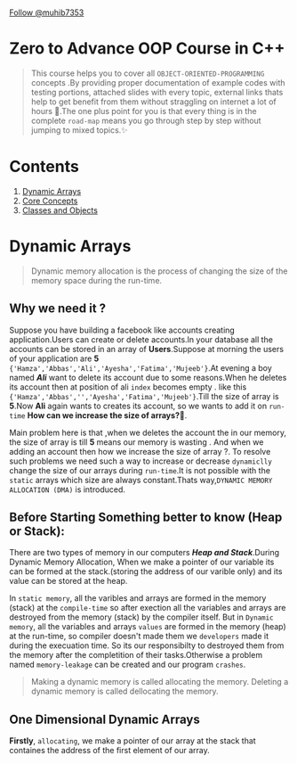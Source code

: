 <p align="center">
    <img src="/Some%20extra%20concepts/logo.jpg" style="height: 60vh; padding-left: 50vh;">
</p>

<!-- Place this tag where you want the button to render. -->
<a class="github-button" href="https://github.com/muhib7353" data-color-scheme="no-preference: light; light: light; dark: dark;" aria-label="Follow @muhib7353 on GitHub">Follow @muhib7353</a>


# Zero to Advance OOP Course in C++
>This course helps you to cover all `OBJECT-ORIENTED-PROGRAMMING` concepts .By providing proper documentation of example codes with testing portions, attached slides with every topic, external links thats help to get benefit from them without straggling on internet a lot of hours 🤔.The one plus point for you is that every thing is in the complete `road-map` means you go through step by step without jumping to mixed topics.✨
# Contents
1. [Dynamic Arrays](#dynamic-arrays)       
2. [Core Concepts](#core-concepts)             
3. [Classes and Objects](#classes-and-objects)       

# Dynamic Arrays
>Dynamic memory allocation is the process of changing the size of the memory space during the run-time.
 ## Why we need it ?
 Suppose you have building a facebook like accounts creating application.Users can create or delete accounts.In your database all the accounts can be stored in an array of **Users**.Suppose 
 at morning the users of your application are **5** `{'Hamza','Abbas','Ali','Ayesha','Fatima','Mujeeb'}`.At evening a boy named ***Ali*** want to delete its account due to some reasons.When he deletes its account then at position of ali `index` becomes empty . like this `{'Hamza','Abbas','','Ayesha','Fatima','Mujeeb'}`.Till the size of array is **5**.Now **Ali** again wants to creates its account, so we wants to add it on `run-time` **How can we increase the size of arrays?🤔**.

 Main problem here is that ,when we deletes the account the in our memory, the size of array is till **5** means our memory is wasting . And when we adding an account then how we increase the size of array ?. To resolve such problems we need such a way to increase or decrease `dynamiclly` change the size of our arrays during `run-time`.It is not possible with the `static` arrays which size are always constant.Thats way,`DYNAMIC MEMORY ALLOCATION (DMA)` is introduced.

 ## Before Starting Something better to know (Heap or Stack):
  There are two types of memory in our computers ***Heap and Stack***.During Dynamic Memory Allocation, When we make a pointer of our variable its can be formed at the stack.(storing the address of our varible only) and its value can be stored at the heap.

  In `static memory`, all the varibles and arrays are formed in the memory (stack) at the `compile-time` so after exection all the variables and arrays are destroyed from the memory (stack) by the compiler itself. 
  But in `Dynamic memory`, all the variables and arrays `values` are formed in the memory (heap) at the run-time, so compiler doesn't made them we `developers` made it during the execuation time. So its our responsibilty to destroyed them from the memory after the completition of their tasks.Otherwise a problem named `memory-leakage` can be created and our program `crashes`.
  >Making a dynamic memory is called allocating the memory. 
  >Deleting a dynamic memory is called dellocating the memory. 
 ## One Dimensional Dynamic Arrays 
  **Firstly**, `allocating`, we make a pointer of our array at the stack that containes the address of the first element of our array.
    <p align="center">
    <img src="/Some%20extra%20concepts/codeSnaps/ptr.png" style="height: 40vh; padding-left: 50vh;">
 </p>

  **Secondly**,we make a array at the heap by the `new` keyword.
    <p align="center">
    <img src="/Some%20extra%20concepts/codeSnaps/heap.png" style="height: 40vh; padding-left: 50vh;">
 </p>

  **Thirdly**,perform your tasks.
    <p align="center">
    <img src="/Some%20extra%20concepts/codeSnaps/tasks.png" style="height: 50vh; padding-left: 50vh;">
 </p>

  **At last**, `dellocating`, delete the array values at the heap by the `delete` keyword.And 
  make the pointer of our array `nullptr` so its pointing to nothing.
    <p align="center">
    <img src="/Some%20extra%20concepts/codeSnaps/deallocate.png" style="height: 60vh; padding-left: 50vh;">
 </p>

  
  ### How to change the size of our arrays at run-time ? or at execution time? How to increase or decrease the size of our arrays dynamically ? or at execution time? 
  **Firstly**, we made our array whose size we want to change dynamically.
    <p align="center">
    <img src="/Some%20extra%20concepts/codeSnaps/temp1.png" style="height: 40vh; padding-left: 50vh;">
 </p>

  **Secondly**, we create an temp dyanmic 1D-Array.Whose size is the size thats we want after changing meanns `size+increaseNum` or `size+decreaseNum` .
    <p align="center">
    <img src="/Some%20extra%20concepts/codeSnaps/temp2.png" style="height: 40vh; padding-left: 50vh;">
 </p>

  **Thirdly**, copy the array to tempArray.
    <p align="center">
    <img src="/Some%20extra%20concepts/codeSnaps/temp3.png" style="height: 50vh; padding-left: 50vh;">
 </p>

  **At Last**, delete the array values from heap and mutate the array-pointer to the tempArray-pointer.And now you can mutate the size as `size+=num` (for-increaing) or `size-=num`(for-decreaing) 
  >Both our array and tempArray pointers in the stack pointing to the same changed tempArray values in the heap.

   <p align="center">
    <img src="/Some%20extra%20concepts/codeSnaps/temp4.png" style="height: 60vh; padding-left: 50vh;">
    </p>

  **Now**,You can perform tasks, to the changed sized array ,after performing methods deallocate the aray and program happily finishes😊.(Problem-Solved,Hurray🥳)


   <p align="center">
    <img src="/Some%20extra%20concepts/codeSnaps/final-1d.png" style="height: 120vh; padding-left: 50vh;">
 </p>

 ## Two Dimensional Dynamic arrays
  **Firtsly**, In Two Dimensional Dynamic arrays ,make an array of pointers (every element of array contaning the address of first element of each row of matrix) which is stored to the pointer in stack ,beacuse this pointer storing the address first pointer of array, so this pointer is the double pointer.

   <p align="center">
    <img src="/Some%20extra%20concepts/codeSnaps/2d-1.png" style="height: 40vh; padding-left: 50vh;">
 </p>
  **Secondly**, Make a new array on the heap (column) from the every element(single-pointer) of the pointers array,that conatain the address of the first element of it column on the stack.

   <p align="center">
    <img src="/Some%20extra%20concepts/codeSnaps/2d-2.png" style="height: 50vh; padding-left: 50vh;">
 </p>

  **Thirdly**, Now our 2D-array is allocated.Now perform the all tasks on it.

   <p align="center">
    <img src="/Some%20extra%20concepts/codeSnaps/2d-3.png" style="height: 70vh; padding-left: 50vh;">
 </p>

  **At Last**,Deallocate the firstly all the columns on the heap. Then delete the pointers array.
  Then make the matrix pointer to null pointing to the nothing.

   <p align="center">
    <img src="/Some%20extra%20concepts/codeSnaps/2d-4.png" style="height: 100vh; padding-left: 50vh;">
 </p>

 ## Boosted Material:
  * To Practice Questions Like ,insert,delete,shrink,add elements to the arrays dynamically 
  see [1D-Arrays-Examples](/Object%20Oriented%20Programming/Step0_Dynamic%20Arrays/One%20Dimensional%20(1D)%20%20Dynamic%20Arrays/)
  * To Read more complexities about the dyanmic arrays read book pages from
  [LearnCpp](https://www.learncpp.com/cpp-tutorial/dynamic-memory-allocation-with-new-and-delete/)
  * To get slides of dynamic memory [Dynamic Memory Allocation](/Some%20extra%20concepts/Slides/dynamicMemory.pdf)

# Core Concepts
  A langugae which containes these four segments is referrred as ***Object-Oriented-Programming*** language.
 * ## Classes and object :
    Classes have no exixtence in the memeory,its only a blueprint.When we make an object of that class ,then it should having the some memeory.Class is an user defined-data-Type, called as ***ABSTRACT_DATA_TYPE***.
 * ## Data hiding and Encapsulation:
    Data is hided from every another object is data hiding .All the memebers of a class including data members and member functions are closed in a class like a capsule is referred to as Encapsulation.This feature opens the new term named as `Abstraction` means all the inner details are completetly ifnored and we focus on the working of the software.
 * ## Inheritance:
    ***Do not reinvent the wheel***.In programming the term used as : **Do not repeat the code⛔**.Inheritance has the code reuse-ability.Some features are inherited from the base class and given to the derived class.If any language does not support the inheritance then its not calle the Object oriented programming language its called the ***Object-Based-Language**.
 * ## Polymorphism
  Define as : Single interface having multiple functionalities.(same name different behaviour).
  It has two types :
   * Static
      Function overloading is done in static polymorphism.It has be achieved on the compile time also called the ***compile_time_binding***. 
   * Dynamic
      Function overriding is done in the dynamic polymorphism.It has be achieved on the run time also called the ***Run_Time_binding***.


# Classes and Objects
  [What are classes  👀 ❓](#classes-and-object)
  ## Basic Syntx of class:
  <p align="center">
    <img src="/Some%20extra%20concepts/codeSnaps/class1.png" style="height: 40vh; padding-left: 50vh;">
 </p>

  ## Basic Syntx of object:
  <p align="center">
    <img src="/Some%20extra%20concepts/codeSnaps/obj.png" style="height: 40vh; padding-left: 50vh;">
 </p>
 
  we cannot access the dataMemebers of the class outside the class .Their members are by `default-private`.So when we want to access them .The error should come as 

  <p align="center">
    <img src="/Some%20extra%20concepts/codeSnaps/error1.png" style="height: 40vh; padding-left: 50vh;">

 >so when we want to access them outside the class,we use the `access-identifiers`.

 ## Access-Identifiers
  There are there Access specifiers.
* ###  Public
     Members declerad as private are only accessible within the class.
* ### Private
     Memebers of public are accessible from anywhere(accissble through the object).
* ### Protected
     Members are only accessible in child class.

 Result:
    <p align="center">
    <img src="/Some%20extra%20concepts/codeSnaps/result_class.png" style="height: 60vh; padding-left: 50vh;">

   ### Note:
   >The address of a class is same as the address of the first dataMemeber of the class

 ## Helping Material 🤫:
  * To practice real-world examples [class and object examples](/Object%20Oriented%20Programming/Step1_Classes%20and%20objects/)
  * To go through slides [Class and object slides](/Some%20extra%20concepts/Slides/classes.pdf)
  * For reading more concepts explore this page [Deep learn class and objects](https://www.learncpp.com/cpp-tutorial/classes-and-class-members/) 



  
 